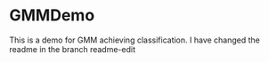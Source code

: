 # GMMDemo
This is a demo for GMM achieving classification.
I have changed the readme in the branch readme-edit
